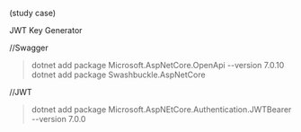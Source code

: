 (study case)

JWT Key Generator

//Swagger
>dotnet add package Microsoft.AspNetCore.OpenApi --version 7.0.10
>dotnet add package Swashbuckle.AspNetCore

//JWT
>dotnet add package Microsoft.AspNEtCore.Authentication.JWTBearer --version 7.0.0